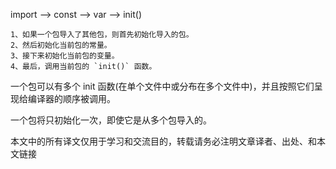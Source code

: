 import --> const --> var --> init()

```plain
1、如果一个包导入了其他包，则首先初始化导入的包。
2、然后初始化当前包的常量。
3、接下来初始化当前包的变量。
4、最后，调用当前包的 `init()` 函数。
```

一个包可以有多个 init 函数(在单个文件中或分布在多个文件中)，并且按照它们呈现给编译器的顺序被调用。

一个包将只初始化一次，即使它是从多个包导入的。

本文中的所有译文仅用于学习和交流目的，转载请务必注明文章译者、出处、和本文链接